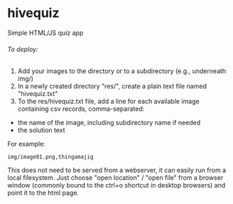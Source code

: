 # hivequiz
Simple HTML/JS quiz app

###### To deploy:
1. Add your images to the directory or to a subdirectory (e.g., underneath img/)
2. In a newly created directory "res/", create a plain text file named "hivequiz.txt"
3. To the res/hivequiz.txt file, add a line for each available image containing csv records, comma-separated:
  * the name of the image, including subdirectory name if needed
  * the solution text

  For example:
  ```
  img/image01.png,thingamajig
  ```

This does not need to be served from a webserver, it can easily run from a local filesystem.
Just choose "open location" / "open file" from a browser window (commonly bound to the ctrl+o shortcut in desktop browsers) and point it to the html page.
